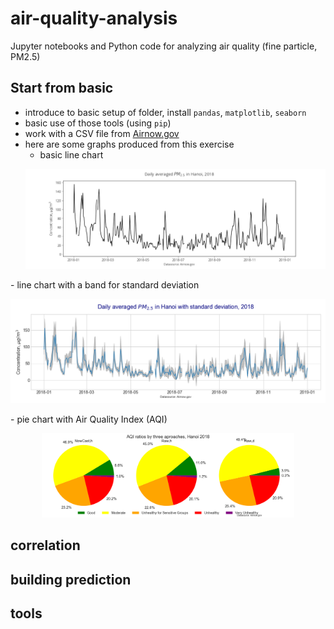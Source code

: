 # air-quality-analysis
Jupyter notebooks and Python code for analyzing air quality (fine particle, PM2.5) 

## Start from basic
- introduce to basic setup of folder, install `pandas`, `matplotlib`, `seaborn`
- basic use of those tools (using `pip`)
- work with a CSV file from [Airnow.gov](https://www.airnow.gov/international/us-embassies-and-consulates/)
- here are some graphs produced from this exercise
  - basic line chart
  <p align="center">
  <img src="img/2020Jul_hanoi.png"/>
</p>
  - line chart with a band for standard deviation
  <p align="center">
  <img src="img/2020Jul-pm25.png"/>
</p>
  - pie chart with Air Quality Index (AQI) 
  <p align="center">
  <img style="width: 80%" src="img/2020Jul-AQI.png"/>
</p>

## correlation



## building prediction



## tools

